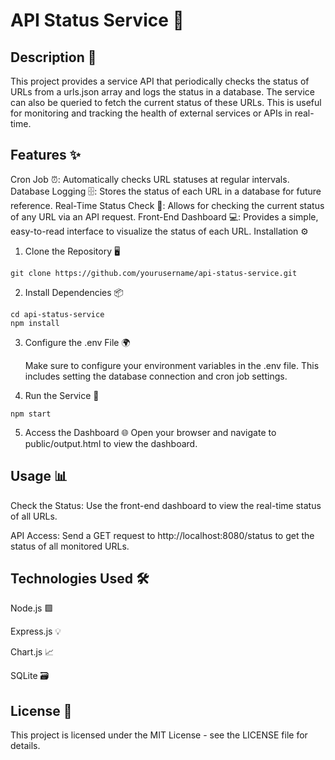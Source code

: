 # API Status Service 🚀
## Description 📄
This project provides a service API that periodically checks the status of URLs from a urls.json array and logs the status in a database. The service can also be queried to fetch the current status of these URLs. This is useful for monitoring and tracking the health of external services or APIs in real-time.

## Features ✨
Cron Job ⏰: Automatically checks URL statuses at regular intervals.
Database Logging 🗄️: Stores the status of each URL in a database for future reference.
Real-Time Status Check 🔄: Allows for checking the current status of any URL via an API request.
Front-End Dashboard 💻: Provides a simple, easy-to-read interface to visualize the status of each URL.
Installation ⚙️

1. Clone the Repository 🖥️

```
git clone https://github.com/yourusername/api-status-service.git
```

2. Install Dependencies 📦

```
cd api-status-service
npm install
```

3. Configure the .env File 🌍

    Make sure to configure your environment variables in the .env file. This includes setting the database connection and cron job settings.

4. Run the Service 🚀

```
npm start
```

5. Access the Dashboard 🌐
Open your browser and navigate to public/output.html to view the dashboard.

## Usage 📊

Check the Status: Use the front-end dashboard to view the real-time status of all URLs.

API Access: Send a GET request to http://localhost:8080/status to get the status of all monitored URLs.

## Technologies Used 🛠️

Node.js 🟩

Express.js 💡

Chart.js 📈

SQLite 🗃️

## License 📑
This project is licensed under the MIT License - see the LICENSE file for details.
